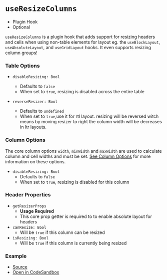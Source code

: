 # `useResizeColumns`

- Plugin Hook
- Optional

`useResizeColumns` is a plugin hook that adds support for resizing headers and cells when using non-table elements for layout eg. the `useBlockLayout`, `useAbsoluteLayout`, and `useGridLayout` hooks. It even supports resizing column groups!

### Table Options

- `disableResizing: Bool`

  - Defaults to `false`
  - When set to `true`, resizing is disabled across the entire table

- `reverseResizer: Bool`
  - Defaults to `undefined`
  - When set to `true`,use it for rtl layout. resizing will be reversed witch means by moving resizer to right the column width will be decreases in ltr layouts.

### Column Options

The core column options `width`, `minWidth` and `maxWidth` are used to calculate column and cell widths and must be set. [See Column Options](./useTable#column-options) for more information on these options.

- `disableResizing: Bool`
  - Defaults to `false`
  - When set to `true`, resizing is disabled for this column

### Header Properties

- `getResizerProps`
  - **Usage Required**
  - This core prop getter is required to to enable absolute layout for headers
- `canResize: Bool`
  - Will be `true` if this column can be resized
- `isResizing: Bool`
  - Will be `true` if this column is currently being resized

### Example

- [Source](https://github.com/tannerlinsley/react-table/tree/master/examples/column-resizing)
- [Open in CodeSandbox](https://codesandbox.io/s/github/tannerlinsley/react-table/tree/master/examples/column-resizing)
